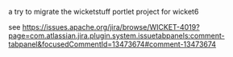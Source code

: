 a try to migrate the wicketstuff portlet project for wicket6

see 
https://issues.apache.org/jira/browse/WICKET-4019?page=com.atlassian.jira.plugin.system.issuetabpanels:comment-tabpanel&focusedCommentId=13473674#comment-13473674
